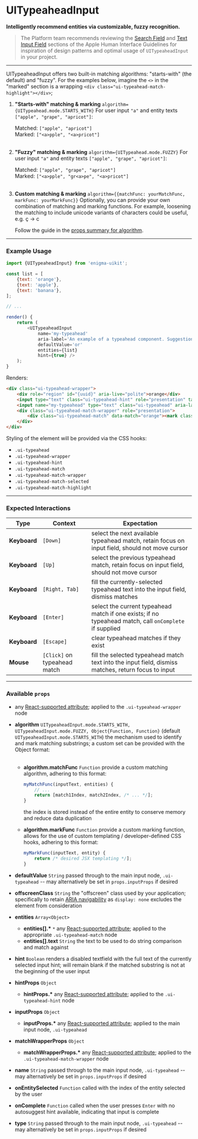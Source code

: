 # UITypeaheadInput
__Intelligently recommend entities via customizable, fuzzy recognition.__

> The Platform team recommends reviewing the [Search Field](https://developer.apple.com/library/mac/documentation/UserExperience/Conceptual/OSXHIGuidelines/ControlsText.html#//apple_ref/doc/uid/20000957-CH51-SW5) and [Text Input Field](https://developer.apple.com/library/mac/documentation/UserExperience/Conceptual/OSXHIGuidelines/ControlsText.html#//apple_ref/doc/uid/20000957-CH51-SW3) sections of the Apple Human Interface Guidelines for inspiration of design patterns and optimal usage of `UITypeaheadInput` in your project.

---

UITypeaheadInput offers two built-in matching algorithms: "starts-with" (the default) and "fuzzy". For the examples below, imagine the `<>` in the "marked" section is a wrapping `<div class="ui-typeahead-match-highlight"></div>`;

1. __"Starts-with" matching & marking__ `algorithm={UITypeahead.mode.STARTS_WITH}`
   For user input `"a"` and entity texts `["apple", "grape", "apricot"]`:

   Matched: `["apple", "apricot"]`<br/>
   Marked: `["<a>pple", "<a>pricot"]`<br/><br/>

1. __"Fuzzy" matching & marking__ `algorithm={UITypeahead.mode.FUZZY}`
   For user input `"a"` and entity texts `["apple", "grape", "apricot"]`:

   Matched: `["apple", "grape", "apricot"]`<br/>
   Marked: `["<a>pple", "gr<a>pe", "<a>pricot"]`<br/><br/>

1. __Custom matching & marking__ `algorithm={{matchFunc: yourMatchFunc, markFunc: yourMarkFunc}}`
   Optionally, you can provide your own combination of matching and marking functions. For example, loosening the matching to include unicode variants of characters could be useful, e.g. ç &rarr; c

   Follow the guide in the [props summary for algorithm](#available-props).

---

### Example Usage

```js
import {UITypeaheadInput} from 'enigma-uikit';

const list = [
    {text: 'orange'},
    {text: 'apple'},
    {text: 'banana'},
];

// ...

render() {
    return (
        <UITypeaheadInput
            name='my-typeahead'
            aria-label='An example of a typeahead component. Suggestions will be called out as matches are found. Press the right arrow to accept a text suggestion or the up and down arrows to cycle through the list when available.'
            defaultValue='or'
            entities={list}
            hint={true} />
    );
}
```

Renders:

```html
<div class="ui-typeahead-wrapper">
    <div role="region" id="{uuid}" aria-live="polite">orange</div>
    <input type="text" class="ui-typeahead-hint" role="presentation" tabindex='-1' disabled />
    <input name="my-typeahead" type="text" class="ui-typeahead" aria-label="An example of a typeahead component. Suggestions will be called out as matches are found. Press the right arrow to accept a text suggestion or the up and down arrows to cycle through the list when available." aria-controls="{uuid}" /> <!-- initializes to "or" -->
    <div class="ui-typeahead-match-wrapper" role="presentation">
        <div class="ui-typeahead-match" data-match="orange"><mark class="ui-typeahead-match-highlight">or</mark>ange</div>
    </div>
</div>
```

Styling of the element will be provided via the CSS hooks:

- `.ui-typeahead`
- `.ui-typeahead-wrapper`
- `.ui-typeahead-hint`
- `.ui-typeahead-match`
- `.ui-typeahead-match-wrapper`
- `.ui-typeahead-match-selected`
- `.ui-typeahead-match-highlight`

---

### Expected Interactions

Type | Context | Expectation
---- | ------- | -----------
__Keyboard__ | `[Down]` | select the next available typeahead match, retain focus on input field, should not move cursor
__Keyboard__ | `[Up]` | select the previous typeahead match, retain focus on input field, should not move cursor
__Keyboard__ | `[Right, Tab]` | fill the currently-selected typeahead text into the input field, dismiss matches
__Keyboard__ | `[Enter]` | select the current typeahead match if one exists; if no typeahead match, call `onComplete` if supplied
__Keyboard__ | `[Escape]` | clear typeahead matches if they exist
__Mouse__ | `[Click]` on typeahead match | fill the selected typeahead match text into the input field, dismiss matches, return focus to input

---

### Available `props`

- any [React-supported attribute](https://facebook.github.io/react/docs/tags-and-attributes.html#html-attributes); applied to the `.ui-typeahead-wrapper` node

- __algorithm__ `UITypeaheadInput.mode.STARTS_WITH, UITypeaheadInput.mode.FUZZY, Object{Function, Function}`
  (default `UITypeaheadInput.mode.STARTS_WITH`) the mechanism used to identify and mark matching substrings; a custom set can be provided with the Object format:<br/><br/>

    - __algorithm.matchFunc__ `Function`
      provide a custom matching algorithm, adhering to this format:

      ```js
      myMatchFunc(inputText, entities) {
          // ...
          return [match1Index, match2Index, /* ... */];
      }
      ```

      the index is stored instead of the entire entity to conserve memory and reduce data duplication

    - __algorithm.markFunc__ `Function`
      provide a custom marking function, allows for the use of custom templating / developer-defined CSS hooks, adhering to this format:

      ```js
      myMarkFunc(inputText, entity) {
          return /* desired JSX templating */];
      }
      ```

- __defaultValue__ `String`
  passed through to the main input node, `.ui-typeahead` -- may alternatively be set in `props.inputProps` if desired

- __offscreenClass__ `String`
  the "offscreen" class used by your application; specifically to retain [ARIA navigability](http://snook.ca/archives/html_and_css/hiding-content-for-accessibility) as `display: none` excludes the element from consideration

- __entities__ `Array<Object>`
    - __entities[].*__ `*`
      any [React-supported attribute](https://facebook.github.io/react/docs/tags-and-attributes.html#html-attributes); applied to the appropriate `.ui-typeahead-match` node
    - __entities[].text__ `String`
      the text to be used to do string comparison and match against

- __hint__ `Boolean`
  renders a disabled textfield with the full text of the currently selected input hint; will remain blank if the matched substring is not at the beginning of the user input

- __hintProps__ `Object`
    - __hintProps.*__
      any [React-supported attribute](https://facebook.github.io/react/docs/tags-and-attributes.html#html-attributes); applied to the `.ui-typeahead-hint` node

- __inputProps__ `Object`
    - __inputProps.*__
      any [React-supported attribute](https://facebook.github.io/react/docs/tags-and-attributes.html#html-attributes); applied to the main input node, `.ui-typeahead`

- __matchWrapperProps__ `Object`
    - __matchWrapperProps.*__
      any [React-supported attribute](https://facebook.github.io/react/docs/tags-and-attributes.html#html-attributes); applied to the `.ui-typeahead-match-wrapper` node

- __name__ `String`
  passed through to the main input node, `.ui-typeahead` -- may alternatively be set in `props.inputProps` if desired

- __onEntitySelected__ `Function`
  called with the index of the entity selected by the user

- __onComplete__ `Function`
  called when the user presses `Enter` with no autosuggest hint available, indicating that input is complete

- __type__ `String`
  passed through to the main input node, `.ui-typeahead` -- may alternatively be set in `props.inputProps` if desired
